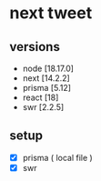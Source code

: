 # next tweet

## versions

- node [18.17.0]
- next [14.2.2]
- prisma [5.12]
- react [18]
- swr [2.2.5]

## setup

- [x] prisma ( local file )
- [x] swr
